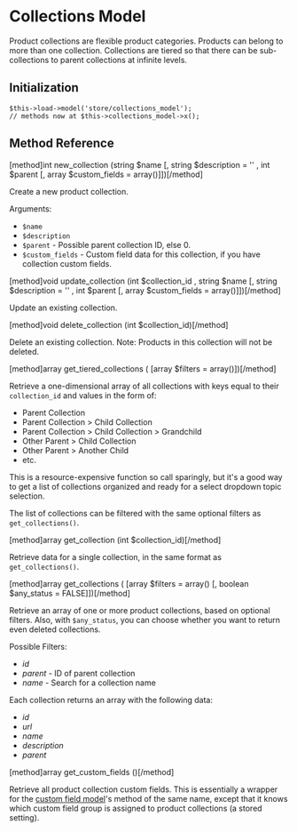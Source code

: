 # Collections Model

Product collections are flexible product categories.  Products can belong to more than one collection.  Collections are tiered so that there can be sub-collections to parent collections at infinite levels.

## Initialization

```
$this->load->model('store/collections_model');
// methods now at $this->collections_model->x();
```

## Method Reference

[method]int new_collection (string $name [, string $description = '' , int $parent [, array $custom_fields = array()]])[/method]

Create a new product collection.

Arguments:

* `$name`
* `$description`
* `$parent` - Possible parent collection ID, else 0.
* `$custom_fields` - Custom field data for this collection, if you have collection custom fields.

[method]void update_collection (int $collection_id , string $name [, string $description = '' , int $parent [, array $custom_fields = array()]])[/method]

Update an existing collection.

[method]void delete_collection (int $collection_id)[/method]

Delete an existing collection.  Note:  Products in this collection will not be deleted.

[method]array get_tiered_collections ( [array $filters = array()])[/method]

Retrieve a one-dimensional array of all collections with keys equal to their `collection_id` and values in the form of:

* Parent Collection
* Parent Collection > Child Collection
* Parent Collection > Child Collection > Grandchild
* Other Parent > Child Collection
* Other Parent > Another Child
* etc.

This is a resource-expensive function so call sparingly, but it's a good way to get a list of collections organized and ready for a select dropdown topic selection.

The list of collections can be filtered with the same optional filters as `get_collections()`.

[method]array get_collection (int $collection_id)[/method]

Retrieve data for a single collection, in the same format as `get_collections()`.

[method]array get_collections ( [array $filters = array() [, boolean $any_status = FALSE]])[/method]

Retrieve an array of one or more product collections, based on optional filters.  Also, with `$any_status`, you can choose whether you want to return even deleted collections.

Possible Filters:

* *id*
* *parent* - ID of parent collection
* *name* - Search for a collection name

Each collection returns an array with the following data:

* *id*
* *url*
* *name*
* *description*
* *parent*

[method]array get_custom_fields ()[/method]

Retrieve all product collection custom fields.  This is essentially a wrapper for the [custom field model](/docs/developers/reference/custom_fields_model)'s method of the same name, except that it knows which custom field group is assigned to product collections (a stored setting).
